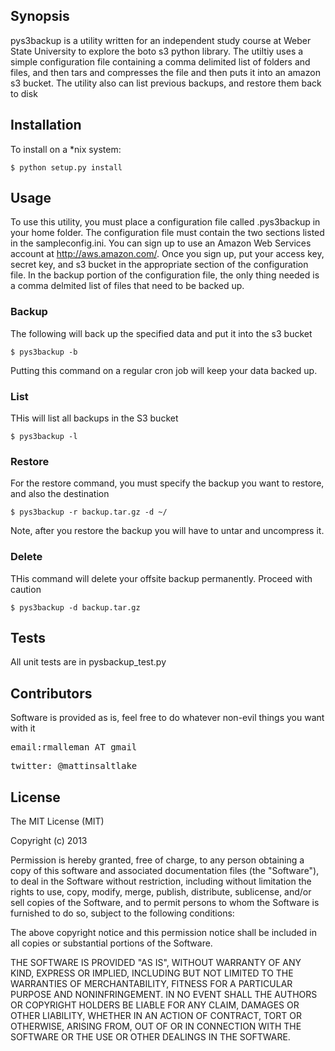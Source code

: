 ## Synopsis

pys3backup is a utility written for an independent study course at Weber State University to explore the boto s3 python
library.  The utiltiy uses a simple configuration file containing a comma delimited list of folders and files, and then
tars and compresses the file and then puts it into an amazon s3 bucket.  The utility also can list previous backups, and
restore them back to disk

## Installation

To install on a *nix system:

<pre><code>$ python setup.py install</code></pre>

## Usage

To use this utility, you must place a configuration file called .pys3backup in your home folder.  The configuration
file must contain the two sections listed in the sampleconfig.ini.  You can sign up to use an Amazon Web Services account
at http://aws.amazon.com/.  Once you sign up, put your access key, secret key, and s3 bucket in the appropriate section
of the configuration file.  In the backup portion of the configuration file, the only thing needed is a comma delmited list
of files that need to be backed up.

### Backup

The following will back up the specified data and put it into the s3 bucket

<pre><code>$ pys3backup -b</code></pre>

Putting this command on a regular cron job will keep your data backed up.

### List

THis will list all backups in the S3 bucket
<pre><code>$ pys3backup -l</code></pre>

### Restore

For the restore command, you must specify the backup you want to restore, and also the destination

<pre><code>$ pys3backup -r backup.tar.gz -d ~/ </code></pre>

Note, after you restore the backup you will have to untar and uncompress it.

### Delete

THis command will delete your offsite backup permanently.  Proceed with caution

<pre><code>$ pys3backup -d backup.tar.gz</code></pre>

## Tests

All unit tests are in pysbackup_test.py

## Contributors

Software is provided as is, feel free to do whatever non-evil things you want with it

<pre>email:rmalleman AT gmail</pre>
<pre>twitter: @mattinsaltlake</pre>


## License

The MIT License (MIT)

Copyright (c) 2013

Permission is hereby granted, free of charge, to any person obtaining a copy
of this software and associated documentation files (the "Software"), to deal
in the Software without restriction, including without limitation the rights
to use, copy, modify, merge, publish, distribute, sublicense, and/or sell
copies of the Software, and to permit persons to whom the Software is
furnished to do so, subject to the following conditions:

The above copyright notice and this permission notice shall be included in
all copies or substantial portions of the Software.

THE SOFTWARE IS PROVIDED "AS IS", WITHOUT WARRANTY OF ANY KIND, EXPRESS OR
IMPLIED, INCLUDING BUT NOT LIMITED TO THE WARRANTIES OF MERCHANTABILITY,
FITNESS FOR A PARTICULAR PURPOSE AND NONINFRINGEMENT. IN NO EVENT SHALL THE
AUTHORS OR COPYRIGHT HOLDERS BE LIABLE FOR ANY CLAIM, DAMAGES OR OTHER
LIABILITY, WHETHER IN AN ACTION OF CONTRACT, TORT OR OTHERWISE, ARISING FROM,
OUT OF OR IN CONNECTION WITH THE SOFTWARE OR THE USE OR OTHER DEALINGS IN
THE SOFTWARE.

